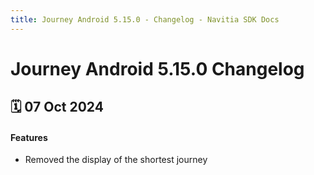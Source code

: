 ```yaml
---
title: Journey Android 5.15.0 - Changelog - Navitia SDK Docs
---
```


# Journey Android 5.15.0 Changelog

<h2>🗓 07 Oct 2024</h2>

#### Features
- Removed the display of the shortest journey
